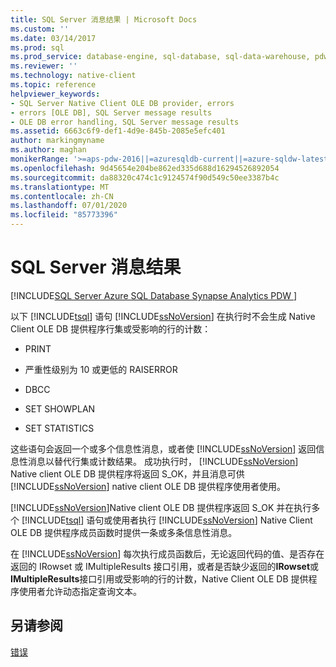 ```yaml
---
title: SQL Server 消息结果 | Microsoft Docs
ms.custom: ''
ms.date: 03/14/2017
ms.prod: sql
ms.prod_service: database-engine, sql-database, sql-data-warehouse, pdw
ms.reviewer: ''
ms.technology: native-client
ms.topic: reference
helpviewer_keywords:
- SQL Server Native Client OLE DB provider, errors
- errors [OLE DB], SQL Server message results
- OLE DB error handling, SQL Server message results
ms.assetid: 6663c6f9-def1-4d9e-845b-2085e5efc401
author: markingmyname
ms.author: maghan
monikerRange: '>=aps-pdw-2016||=azuresqldb-current||=azure-sqldw-latest||>=sql-server-2016||=sqlallproducts-allversions||>=sql-server-linux-2017||=azuresqldb-mi-current'
ms.openlocfilehash: 9d45654e204be862ed335d688d16294526892054
ms.sourcegitcommit: da88320c474c1c9124574f90d549c50ee3387b4c
ms.translationtype: MT
ms.contentlocale: zh-CN
ms.lasthandoff: 07/01/2020
ms.locfileid: "85773396"
---
```

# <a name="sql-server-message-results"></a>SQL Server 消息结果
[!INCLUDE[SQL Server Azure SQL Database Synapse Analytics PDW ](../../includes/applies-to-version/sql-asdb-asdbmi-asdw-pdw.md)]

  以下 [!INCLUDE[tsql](../../includes/tsql-md.md)] 语句 [!INCLUDE[ssNoVersion](../../includes/ssnoversion-md.md)] 在执行时不会生成 Native Client OLE DB 提供程序行集或受影响的行的计数：  
  
-   PRINT  
  
-   严重性级别为 10 或更低的 RAISERROR  
  
-   DBCC  
  
-   SET SHOWPLAN  
  
-   SET STATISTICS  
  
 这些语句会返回一个或多个信息性消息，或者使 [!INCLUDE[ssNoVersion](../../includes/ssnoversion-md.md)] 返回信息性消息以替代行集或计数结果。 成功执行时， [!INCLUDE[ssNoVersion](../../includes/ssnoversion-md.md)] Native client OLE DB 提供程序将返回 S_OK，并且消息可供 [!INCLUDE[ssNoVersion](../../includes/ssnoversion-md.md)] native client OLE DB 提供程序使用者使用。  
  
 [!INCLUDE[ssNoVersion](../../includes/ssnoversion-md.md)]Native client OLE DB 提供程序返回 S_OK 并在执行多个 [!INCLUDE[tsql](../../includes/tsql-md.md)] 语句或使用者执行 [!INCLUDE[ssNoVersion](../../includes/ssnoversion-md.md)] Native Client OLE DB 提供程序成员函数时提供一条或多条信息性消息。  
  
 在 [!INCLUDE[ssNoVersion](../../includes/ssnoversion-md.md)] 每次执行成员函数后，无论返回代码的值、是否存在返回的 IRowset 或 IMultipleResults 接口引用，或者是否缺少返回的**IRowset**或**IMultipleResults**接口引用或受影响的行的计数，Native Client OLE DB 提供程序使用者允许动态指定查询文本。  
  
## <a name="see-also"></a>另请参阅  
 [错误](../../relational-databases/native-client-ole-db-errors/errors.md)  
  
  

